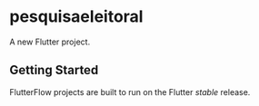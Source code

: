 # pesquisaeleitoral

A new Flutter project.

## Getting Started

FlutterFlow projects are built to run on the Flutter _stable_ release.
